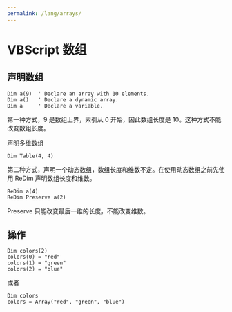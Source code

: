 ```yaml
---
permalink: /lang/arrays/
---
```


# VBScript 数组

## 声明数组

```vbs
Dim a(9)  ' Declare an array with 10 elements.
Dim a()   ' Declare a dynamic array.
Dim a     ' Declare a variable.
```

第一种方式，9 是数组上界，索引从 0 开始，因此数组长度是 10。这种方式不能改变数组长度。

声明多维数组

```vbs
Dim Table(4, 4)
```

第二种方式，声明一个动态数组，数组长度和维数不定。在使用动态数组之前先使用 ReDim 声明数组长度和维数。

```vbs
ReDim a(4)
ReDim Preserve a(2)
```

Preserve 只能改变最后一维的长度，不能改变维数。

## 操作

```vbs
Dim colors(2)
colors(0) = "red"
colors(1) = "green"
colors(2) = "blue"
```

或者

```vbs
Dim colors
colors = Array("red", "green", "blue")
```
